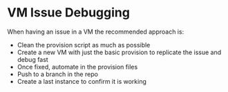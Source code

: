 # VM Issue Debugging

When having an issue in a VM the recommended approach is:

- Clean the provision script as much as possible
- Create a new VM with just the basic provision to replicate the issue and debug fast
- Once fixed, automate in the provision files
- Push to a branch in the repo
- Create a last instance to confirm it is working
